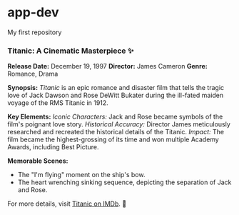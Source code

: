 # app-dev
My first repository

### **Titanic: A Cinematic Masterpiece** :sparkles:

**Release Date:** December 19, 1997
**Director:** James Cameron
**Genre:** Romance, Drama

**Synopsis:**
*Titanic* is an epic romance and disaster film that tells the tragic love of Jack Dawson and Rose DeWitt Bukater during the ill-fated maiden voyage of the RMS Titanic in 1912.

**Key Elements:**
  *Iconic Characters:* Jack and Rose became symbols of the film's poignant love story.
  *Historical Accuracy:* Director James meticulously researched and recreated the historical details of the Titanic.
  *Impact:* The film became the highest-grossing of its time and won multiple Academy Awards, including Best Picture.

**Memorable Scenes:**
  - The "I'm flying" moment on the ship's bow.
  - The heart wrenching sinking sequence, depicting the separation of Jack and Rose.

For more details, visit [Titanic on IMDb](http:www.imdb.com/title/tt0120338). :ship:
